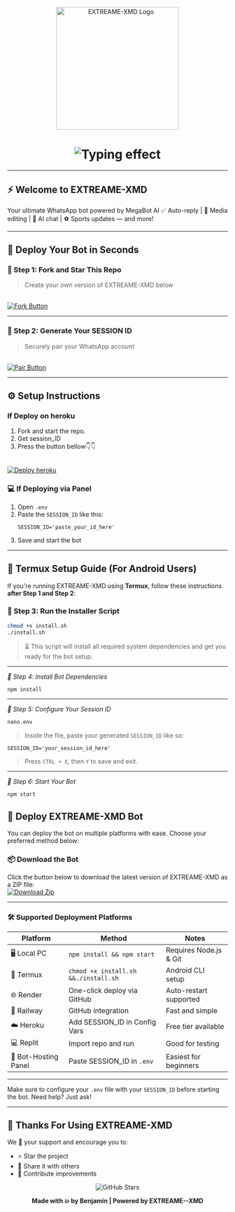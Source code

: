 <p align="center">
  <img src="https://files.catbox.moe/zvgpno.jpeg" width="280" alt="EXTREAME-XMD Logo"/>
</p>

<h1 align="center">
  <img src="https://readme-typing-svg.demolab.com?font=Fira+Code&size=24&pause=800&color=F70000&center=true&vCenter=true&width=435&lines=Bot+made+by+Benjamin" alt="Typing effect"/>
</h1>

---

## ⚡ Welcome to EXTREAME-XMD
Your ultimate WhatsApp bot powered by MegaBot AI
✅ Auto-reply | 🎨 Media editing | 🤖 AI chat | ⚽ Sports updates — and more!

---

## 🚀 Deploy Your Bot in Seconds

### 🔧 Step 1: Fork and Star This Repo

> Create your own version of EXTREAME-XMD below
<br>
<a href="https://github.com/Extreamedeone/EXTREAME-XMD/fork" target="_blank">
  <img src="https://img.shields.io/badge/🌟%20Fork%20Repo-blue?style=for-the-badge" alt="Fork Button"/>
</a>

---

### 🔗 Step 2: Generate Your SESSION ID

> Securely pair your WhatsApp account
<br>
<a href="https://extreame-xmd.onrender.com/pair" target="_blank">
  <img src="https://img.shields.io/badge/🔗%20Generate%20Session-green?style=for-the-badge" alt="Pair Button"/>
</a>

---

## ⚙️ Setup Instructions
### If Deploy on heroku
1. Fork and start the repo.
2. Get session_ID
3. Press the button bellow👇👇
<br>
<a href="https://www.herokucdn.com/deploy/button.svg)](https://heroku.com/deploy?template=https://github.com/Extreamedeone/EXTREAME-XMD" target="_blank">
  <img src="https://img.shields.io/badge/🔗%20Deploy%20heroku-red?style=for-the-badge" alt="Deploy heroku"/>
</a>

### 💻 If Deploying via Panel

1. Open `.env`
2. Paste the `SESSION_ID` like this:
   ```
   SESSION_ID='paste_your_id_here'
   ```
3. Save and start the bot

---

## 📱 Termux Setup Guide (For Android Users)

If you're running EXTREAME-XMD using **Termux**, follow these instructions **after Step 1 and Step 2**:

### 🧰 Step 3: Run the Installer Script
```bash
chmod +x install.sh
./install.sh
```

> ⏳ This script will install all required system dependencies and get you ready for the bot setup.

---

*🧪 Step 4: Install Bot Dependencies*
```bash
npm install
```

---

*🔐 Step 5: Configure Your Session ID*
```bash
nano.env
```
> Inside the file, paste your generated `SESSION_ID` like so:
```env
SESSION_ID='your_session_id_here'
```
> Press `CTRL + X`, then `Y` to save and exit.

---

*🚀 Step 6: Start Your Bot*
```bash
npm start
```

## 🚀 Deploy EXTREAME-XMD Bot

You can deploy the bot on multiple platforms with ease. Choose your preferred method below:

### 📦 Download the Bot

Click the button below to download the latest version of EXTREAME-XMD as a ZIP file:
<br>
<a href="https://github.com/Extreamedeone/EXTREAME-XMD/archive/refs/heads/main.zip" target="_blank">
  <img src="https://img.shields.io/badge/🔗%20Download%20Zip-blue?style=for-the-badge" alt="Download Zip"/>
</a>

---

### 🛠️ Supported Deployment Platforms

| Platform     | Method                          | Notes                          |
|--------------|----------------------------------|--------------------------------|
| 🖥️ Local PC   | `npm install && npm start`       | Requires Node.js & Git         |
| 📱 Termux     | `chmod +x install.sh &&./install.sh` | Android CLI setup              |
| 🌐 Render     | One-click deploy via GitHub     | Auto-restart supported         |
| 🚂 Railway    | GitHub integration              | Fast and simple                |
| ☁️ Heroku     | Add SESSION_ID in Config Vars   | Free tier available            |
| 💻 Replit     | Import repo and run             | Good for testing               |
| 🔧 Bot-Hosting Panel | Paste SESSION_ID in `.env` | Easiest for beginners          |

---

Make sure to configure your `.env` file with your `SESSION_ID` before starting the bot. Need help? Just ask!

---

## 🙏 Thanks For Using EXTREAME-XMD

We 💖 your support and encourage you to:
- ⭐ Star the project
- 🔄 Share it with others
- 🚀 Contribute improvements

<p align="center">
  <img src="https://img.shields.io/github/stars/Extreamedeone/EXTREAME-XMD?style=social" alt="GitHub Stars"/>
</p>

<p align="center"><strong>Made with 💥 by Benjamin | Powered by EXTREAME--XMD</strong></p>
